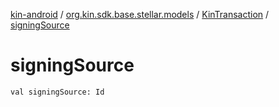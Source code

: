 [kin-android](../../index.md) / [org.kin.sdk.base.stellar.models](../index.md) / [KinTransaction](index.md) / [signingSource](./signing-source.md)

# signingSource

`val signingSource: Id`